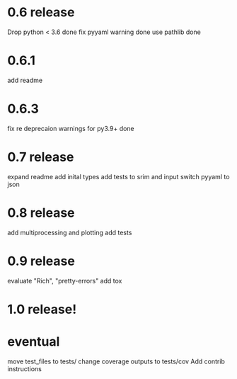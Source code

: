 
# 0.6 release
Drop python < 3.6       done
fix pyyaml warning      done
use pathlib             done

# 0.6.1
add readme

# 0.6.3
fix re deprecaion warnings for py3.9+   done


# 0.7 release
expand readme
add inital types
add tests to srim and input
switch pyyaml to json



# 0.8 release
add multiprocessing and plotting
add tests


# 0.9 release
evaluate "Rich", "pretty-errors"
add tox

# 1.0 release!

# eventual
move test_files to tests/
change coverage outputs to tests/cov
Add contrib instructions